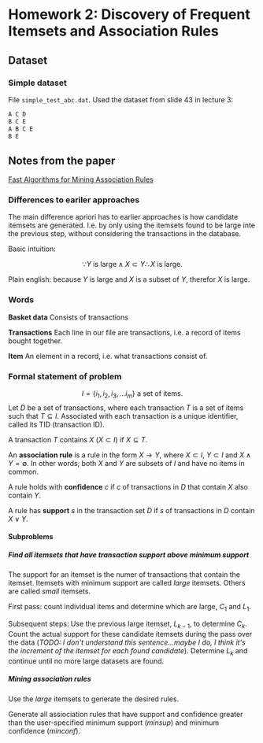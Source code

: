 # Homework 2: Discovery of Frequent Itemsets and Association Rules

## Dataset

### Simple dataset

File `simple_test_abc.dat`. Used the dataset from slide 43 in lecture 3:

```sh
A C D
B C E
A B C E
B E
```

## Notes from the paper

[Fast Algorithms for Mining Association Rules](https://www.cse.msu.edu/~cse960/Papers/MiningAssoc-AgrawalAS-VLDB94.pdf)

### Differences to eariler approaches

The main difference apriori has to earlier approaches is how candidate itemsets are generated. I.e. by only using the itemsets found to be large inte the previous step, without considering the transactions in the database.

Basic intuition:

$$\because Y \text{ is large} \land X \subset Y \therefore X \text{ is large}.$$ 

Plain english: because $Y$ is large and $X$ is a subset of $Y$, therefor $X$ is large.

### Words

**Basket data** Consists of transactions

**Transactions** Each line in our file are transactions, i.e. a record of items bought together.

**Item** An element in a record, i.e. what transactions consist of.

### Formal statement of problem

$$ I = \{ i_1, i_2, i_3, ... i_m \} \text{ a set of items.} $$
Let $D$ be a set of transactions, where each transaction $T$ is a set of items such that $T \subseteq I$. Associated with each transaction is a unique identifier, called its TID (transaction ID).

A transaction $T$ contains $X$ ($X \subset I$) if $X \subseteq T$.

An **association rule** is a rule in the form $X \to Y$, where $X \subset I$, $Y \subset I$ and $X \land Y = \emptyset$. In other words; both $X$ and $Y$ are subsets of $I$ and have no items in common.

A rule holds with **confidence** $c$ if $c%$ of transactions in $D$ that contain $X$ also contain $Y$.

A rule has **support** $s$ in the transaction set $D$ if $s%$ of transactions in $D$ contain $X \lor Y$.

#### Subproblems

##### Find all itemsets that have transaction support above minimum support

The support for an itemset is the numer of transactions that contain the itemset. Itemsets with minimum support are called *large* itemsets. Others are called *small* itemsets.

First pass: count individual items and determine which are large, $C_1$ and $L_1$.

Subsequent steps: Use the previous large itemset, $L_{k-1}$, to determine $C_k$. Count the actual support for these candidate itemsets during the pass over the data (*TODO: I don't understand this sentence...maybe I do, I think it's the increment of the itemset for each found candidate*). Determine $L_k$ and continue until no more large datasets are found.

##### Mining association rules

Use the *large* itemsets to generate the desired rules.

Generate all assiociation rules that have support and confidence greater than the user-specified minimum support ($minsup$) and minimum confidence ($minconf$).
